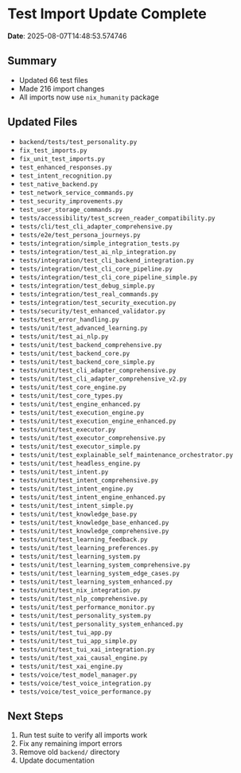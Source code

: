 # Test Import Update Complete

**Date**: 2025-08-07T14:48:53.574746

## Summary

- Updated 66 test files
- Made 216 import changes
- All imports now use `nix_humanity` package

## Updated Files

- `backend/tests/test_personality.py`
- `fix_test_imports.py`
- `fix_unit_test_imports.py`
- `test_enhanced_responses.py`
- `test_intent_recognition.py`
- `test_native_backend.py`
- `test_network_service_commands.py`
- `test_security_improvements.py`
- `test_user_storage_commands.py`
- `tests/accessibility/test_screen_reader_compatibility.py`
- `tests/cli/test_cli_adapter_comprehensive.py`
- `tests/e2e/test_persona_journeys.py`
- `tests/integration/simple_integration_tests.py`
- `tests/integration/test_ai_nlp_integration.py`
- `tests/integration/test_cli_backend_integration.py`
- `tests/integration/test_cli_core_pipeline.py`
- `tests/integration/test_cli_core_pipeline_simple.py`
- `tests/integration/test_debug_simple.py`
- `tests/integration/test_real_commands.py`
- `tests/integration/test_security_execution.py`
- `tests/security/test_enhanced_validator.py`
- `tests/test_error_handling.py`
- `tests/unit/test_advanced_learning.py`
- `tests/unit/test_ai_nlp.py`
- `tests/unit/test_backend_comprehensive.py`
- `tests/unit/test_backend_core.py`
- `tests/unit/test_backend_core_simple.py`
- `tests/unit/test_cli_adapter_comprehensive.py`
- `tests/unit/test_cli_adapter_comprehensive_v2.py`
- `tests/unit/test_core_engine.py`
- `tests/unit/test_core_types.py`
- `tests/unit/test_engine_enhanced.py`
- `tests/unit/test_execution_engine.py`
- `tests/unit/test_execution_engine_enhanced.py`
- `tests/unit/test_executor.py`
- `tests/unit/test_executor_comprehensive.py`
- `tests/unit/test_executor_simple.py`
- `tests/unit/test_explainable_self_maintenance_orchestrator.py`
- `tests/unit/test_headless_engine.py`
- `tests/unit/test_intent.py`
- `tests/unit/test_intent_comprehensive.py`
- `tests/unit/test_intent_engine.py`
- `tests/unit/test_intent_engine_enhanced.py`
- `tests/unit/test_intent_simple.py`
- `tests/unit/test_knowledge_base.py`
- `tests/unit/test_knowledge_base_enhanced.py`
- `tests/unit/test_knowledge_comprehensive.py`
- `tests/unit/test_learning_feedback.py`
- `tests/unit/test_learning_preferences.py`
- `tests/unit/test_learning_system.py`
- `tests/unit/test_learning_system_comprehensive.py`
- `tests/unit/test_learning_system_edge_cases.py`
- `tests/unit/test_learning_system_enhanced.py`
- `tests/unit/test_nix_integration.py`
- `tests/unit/test_nlp_comprehensive.py`
- `tests/unit/test_performance_monitor.py`
- `tests/unit/test_personality_system.py`
- `tests/unit/test_personality_system_enhanced.py`
- `tests/unit/test_tui_app.py`
- `tests/unit/test_tui_app_simple.py`
- `tests/unit/test_tui_xai_integration.py`
- `tests/unit/test_xai_causal_engine.py`
- `tests/unit/test_xai_engine.py`
- `tests/voice/test_model_manager.py`
- `tests/voice/test_voice_integration.py`
- `tests/voice/test_voice_performance.py`

## Next Steps

1. Run test suite to verify all imports work
2. Fix any remaining import errors
3. Remove old `backend/` directory
4. Update documentation
